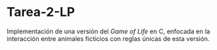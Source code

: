 # Tarea-2-LP
Implementación de una versión del *Game of Life* en C, enfocada en la interacción entre animales ficticios con reglas únicas de esta versión.
